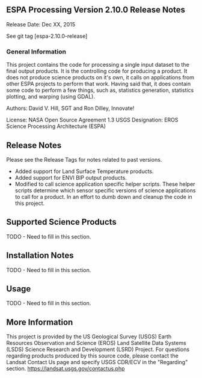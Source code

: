 ## ESPA Processing Version 2.10.0 Release Notes
Release Date: Dec XX, 2015

See git tag [espa-2.10.0-release]

### General Information
This project contains the code for processing a single input dataset to the final output products.  It is the controlling code for producing a product.  It does not produce science products on it's own, it calls on applications from other ESPA projects to perform that work.  Having said that, it does contain some code to perform a few things, such as, statistics generation, statistics plotting, and warping (using GDAL).

Authors: David V. Hill, SGT and Ron Dilley, Innovate!

License: NASA Open Source Agreement 1.3
USGS Designation: EROS Science Processing Architecture (ESPA)

## Release Notes
Please see the Release Tags for notes related to past versions.

  - Added support for Land Surface Temperature products.
  - Added support for ENVI BIP output products.
  - Modified to call science application specific helper scripts.  These helper scripts determine which sensor specific versions of science applications to call for a product.  In an effort to dumb down and cleanup the code in this project.

## Supported Science Products
TODO - Need to fill in this section.

## Installation Notes
TODO - Need to fill in this section.

## Usage
TODO - Need to fill in this section.

## More Information
This project is provided by the US Geological Survey (USGS) Earth Resources
Observation and Science (EROS) Land Satellite Data Systems (LSDS) Science
Research and Development (LSRD) Project. For questions regarding products
produced by this source code, please contact the Landsat Contact Us page and
specify USGS CDR/ECV in the "Regarding" section.
https://landsat.usgs.gov/contactus.php 
